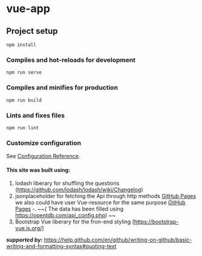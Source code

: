 # vue-app

## Project setup
```
npm install
```

### Compiles and hot-reloads for development
```
npm run serve
```

### Compiles and minifies for production
```
npm run build
```

### Lints and fixes files
```
npm run lint
```

### Customize configuration
See [Configuration Reference](https://cli.vuejs.org/config/).

#### This site was built using: 
  1. lodash liberary for shuffling the questions (https://github.com/lodash/lodash/wiki/Changelog)
  2. jsonplaceholder for fetching the Api through http methods [GitHub Pages](https://github.com/typicode/jsonplaceholder)
    we also could have user Vue-resource for the same purpose [GitHub Pages](https://github.com/pagekit/vue-resource)
   -. ~~( The data has been filled using https://opentdb.com/api_config.php) ~~
  3. Bootstrap Vue liberary for the fron-end styling [https://bootstrap-vue.js.org/]
  
  
  ***supported by:***  https://help.github.com/en/github/writing-on-github/basic-writing-and-formatting-syntax#quoting-text 

